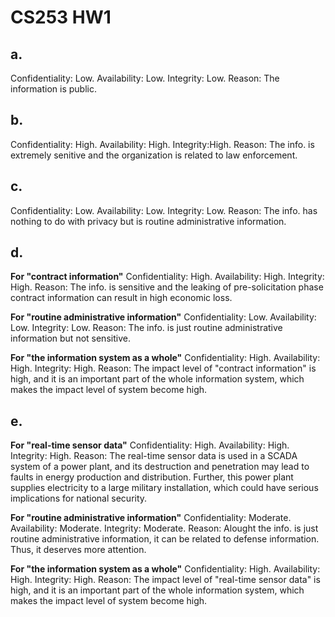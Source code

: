 # CS253 HW1

## a.
Confidentiality: Low.
Availability: Low.
Integrity: Low.
Reason: The information is public.

## b.
Confidentiality: High.
Availability: High.
Integrity:High.
Reason: The info. is extremely senitive and the organization is related to law enforcement.

## c.
Confidentiality: Low.
Availability: Low.
Integrity: Low.
Reason: The info. has nothing to do with privacy but is routine administrative information.

## d.

**For "contract information"**
Confidentiality: High.
Availability: High.
Integrity: High.
Reason: The info. is sensitive and the leaking of pre-solicitation phase contract information can result in high economic loss.

**For "routine administrative information"**
Confidentiality: Low.
Availability: Low.
Integrity: Low.
Reason: The info. is just routine administrative information but not sensitive.

**For "the information system as a whole"**
Confidentiality: High.
Availability: High.
Integrity: High.
Reason: The impact level of "contract information" is high, and it is an important part of the whole information system, which makes the impact level of system become high.

## e.

**For "real-time sensor data"**
Confidentiality: High.
Availability: High.
Integrity: High.
Reason: The real-time sensor data is used in a SCADA system of a power plant, and its destruction and penetration may lead to faults in energy production and distribution. Further, this power plant supplies electricity to a large military installation, which could have serious implications for national security.

**For "routine administrative information"**
Confidentiality: Moderate.
Availability: Moderate.
Integrity: Moderate.
Reason: Alought the info. is just routine administrative information, it can be related to defense information. Thus, it deserves more attention.

**For "the information system as a whole"**
Confidentiality: High.
Availability: High.
Integrity: High.
Reason: The impact level of "real-time sensor data" is high, and it is an important part of the whole information system, which makes the impact level of system become high.